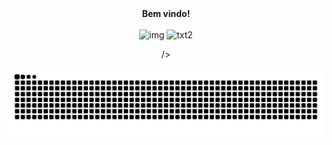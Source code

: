 <div align=center>
<strong> Bem vindo!</strong>
</div>
                                                        
   <BR>
<div align=center>

<img width="358" height="412" alt="img" src="https://github.com/user-attachments/assets/2a556dc9-4feb-40b8-b3fc-b50e158e8ca6" />
<img width="358" height="412" alt="txt2" src="https://github.com/user-attachments/assets/3c5d97fb-3d9c-41e7-b624-76b95a683e04" />


 />



</div>
   


  



<!--
Here are some ideas to get you started:

- 🔭 I’m currently working on ...
- 🌱 I’m currently learning ...
- 👯 I’m looking to collaborate on ...
- 🤔 I’m looking for help with ...
- 💬 Ask me about ...
- 📫 How to reach me: ...
- 😄 Pronouns: ...
- ⚡ Fun fact: ...
-->

<div align=center>
  
<img src="https://raw.githubusercontent.com/J-Paiare/J-Paiare/output/snake.svg" alt="Snake animation" />

</div>
